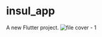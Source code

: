 # insul_app

A new Flutter project.
![file cover - 1](https://github.com/user-attachments/assets/f2b18bee-255a-4692-8df0-754d11c4b18b)
